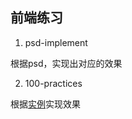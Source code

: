 ## 前端练习

1. psd-implement

根据psd，实现出对应的效果

2. 100-practices

根据[实例](http://codepen.io/search/pens?q=100%20Days%20of%20CSS&limit=all&order=popularity&depth=everything&show_forks=false)实现效果
